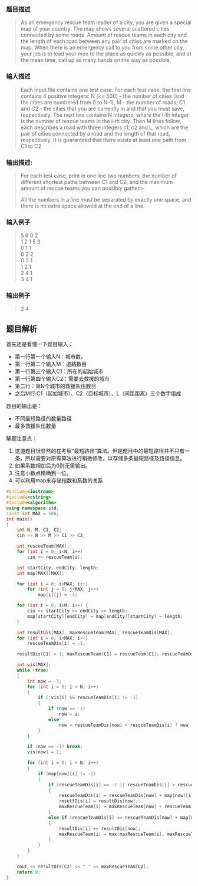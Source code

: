 ### 题目描述

> As an emergency rescue team leader of a city, you are given a special map of your country. The map shows several scattered cities connected by some roads. Amount of rescue teams in each city and the length of each road between any pair of cities are marked on the map. When there is an emergency call to you from some other city, your job is to lead your men to the place as quickly as possible, and at the mean time, call up as many hands on the way as possible.

### 输入描述

> Each input file contains one test case. For each test case, the first line contains 4 positive integers: N (<= 500) - the number of cities (and the cities are numbered from 0 to N-1), M - the number of roads, C1 and C2 - the cities that you are currently in and that you must save, respectively. The next line contains N integers, where the i-th integer is the number of rescue teams in the i-th city. Then M lines follow, each describes a road with three integers c1, c2 and L, which are the pair of cities connected by a road and the length of that road, respectively. It is guaranteed that there exists at least one path from C1 to C2

### 输出描述:
> For each test case, print in one line two numbers: the number of different shortest paths between C1 and C2, and the maximum amount of rescue teams you can possibly gather.>
> 
>All the numbers in a line must be separated by exactly one space, and there is no extra space allowed at the end of a line.

### 输入例子
> 5 6 0 2  
1 2 1 5 3  
0 1 1  
0 2 2  
0 3 1  
1 2 1  
2 4 1  
3 4 1

### 输出例子
> 2 4

## 题目解析

首先还是看懂一下题目输入：
- 第一行第一个输入N：城市数。
- 第一行第二个输入M：道路数目
- 第一行第三个输入C1：所在的起始城市
- 第一行第四个输入C2：需要去救援的城市
- 第二行：第N个城市的救援队伍数目
- 之后M行:C1（起始城市）、C2（目标城市）、L（间距距离）三个数字组成

题目的输出是：
- 不同最短路径的数量路径
- 最多救援队伍数量

解题注意点： 

1. 这道题目很显然的在考察“最短路径”算法。但是题目中的最短路径并不只有一条，所以需要对原有算法进行稍微修改，以存储多条最短路径及路径信息。
2. 如果系数相加后为0则无需输出。
3. 注意小数点精确到一位。
4. 可以利用map来存储指数和系数的关系

```C++
#include<iostream>       
#include<cstring>    
#include<algorithm>    
using namespace std;
const int MAX = 500;
int main()
{
	int N, M, C1, C2;
	cin >> N >> M >> C1 >> C2;

	int rescueTeam[MAX];
	for (int i = 0; i<N; i++)
		cin >> rescueTeam[i];

	int startCity, endCity, length;
	int map[MAX][MAX];

	for (int i = 0; i<MAX; i++)
		for (int j = 0; j<MAX; j++)
			map[i][j] = -1;

	for (int i = 0; i<M; i++) {
		cin >> startCity >> endCity >> length;
		map[startCity][endCity] = map[endCity][startCity] = length;
	}

	int resultDis[MAX], maxRescueTeam[MAX], rescueTeamDis[MAX];
	for (int i = 0; i<MAX; i++)
		rescueTeamDis[i] = -1;

	resultDis[C1] = 1; maxRescueTeam[C1] = rescueTeam[C1]; rescueTeamDis[C1] = 0;

	int vis[MAX];
	while (true)
	{
		int now = -1;
		for (int i = 0; i < N; i++)
		{
			if (!vis[i] && rescueTeamDis[i] != -1)
			{
				if (now == -1)
					now = i;
				else
					now = rescueTeamDis[now] < rescueTeamDis[i] ? now : i;
			}
		}

		if (now == -1) break;
		vis[now] = 1;

		for (int i = 0; i < N; i++)
		{
			if (map[now][i] != -1)
			{
				if (rescueTeamDis[i] == -1 || rescueTeamDis[i] > rescueTeamDis[now] + map[now][i])
				{
					rescueTeamDis[i] = rescueTeamDis[now] + map[now][i];
					resultDis[i] = resultDis[now];
					maxRescueTeam[i] = maxRescueTeam[now] + rescueTeam[i];
				}
				else if (rescueTeamDis[i] == rescueTeamDis[now] + map[now][i])
				{
					resultDis[i] += resultDis[now];
					maxRescueTeam[i] = max(maxRescueTeam[i], maxRescueTeam[now] + rescueTeam[i]);
				}
			}
		}
	}

	cout << resultDis[C2] << " " << maxRescueTeam[C2];
	return 0;
}
```